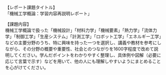 【レポート課題タイトル】  
「機械工学概論：学習内容再説明レポート」

【課題内容】  
機械工学概論で扱った「機械設計」「材料力学」「機械要素」「熱力学」「流体力学」「制御工学」「生産システム」「計測工学」「ロボット工学」「エネルギー工学」などの主要分野のうち、特に興味を持った一つを選択し、講義や教材を参考にしながら、その分野の概要や重要性、社会とのつながりを1600字程度で改めて説明してください。学んだポイントをわかりやすく整理し、具体例や図解（必要に応じて言葉で示す）などを用いて、他の人にも理解しやすいようにまとめることを心がけてください。